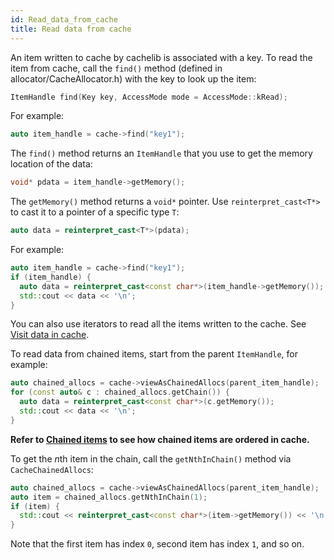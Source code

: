 ```yaml
---
id: Read_data_from_cache
title: Read data from cache
---
```


An item written to cache by cachelib is associated with a key. To read the item from cache, call the `find()` method (defined in allocator/CacheAllocator.h) with the key to look up the item:


```cpp
ItemHandle find(Key key, AccessMode mode = AccessMode::kRead);
```


For example:


```cpp
auto item_handle = cache->find("key1");
```


The `find()` method returns an `ItemHandle` that you use to get the memory location of the data:


```cpp
void* pdata = item_handle->getMemory();
```


The `getMemory()` method returns a `void*` pointer. Use `reinterpret_cast<T*>` to cast it to a pointer of a specific type `T`:


```cpp
auto data = reinterpret_cast<T*>(pdata);
```


For example:


```cpp
auto item_handle = cache->find("key1");
if (item_handle) {
  auto data = reinterpret_cast<const char*>(item_handle->getMemory());
  std::cout << data << '\n';
}
```


You can also use iterators to read all the items written to the cache. See [Visit data in cache](Visit_data_in_cache/ ).

To read data from chained items, start from the parent `ItemHandle`, for example:


```cpp
auto chained_allocs = cache->viewAsChainedAllocs(parent_item_handle);
for (const auto& c : chained_allocs.getChain()) {
  auto data = reinterpret_cast<const char*>(c.getMemory());
  std::cout << data << '\n';
}
```


**Refer to [Chained items](chained_items/ ) to see how chained items are ordered in cache.**

To get the *n*th item in the chain, call the `getNthInChain()` method via `CacheChainedAllocs`:


```cpp
auto chained_allocs = cache->viewAsChainedAllocs(parent_item_handle);
auto item = chained_allocs.getNthInChain(1);
if (item) {
  std::cout << reinterpret_cast<const char*>(item->getMemory()) << '\n';
}
```


Note that the first item has index `0`, second item has index `1`, and so on.
